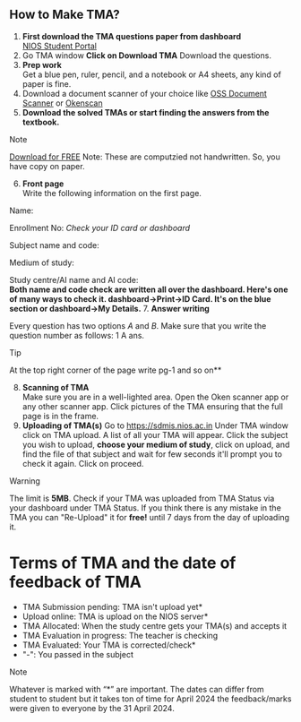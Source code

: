 How to Make TMA?
----------

1. **First download the TMA questions paper from dashboard**  
     [NIOS Student Portal](https://sdmis.nios.ac.in)
2. Go TMA window **Click on Download TMA** Download the  questions.
3. **Prep work**  
   Get a blue pen, ruler, pencil, and a notebook or A4 sheets, any kind of paper is fine.
4. Download a document scanner of your choice like [OSS Document Scanner](https://apt.izzysoft.de/fdroid/index/apk/com.akylas.documentscanner) or
[Okenscan](https://play.google.com/store/apps/details?id=com.cambyte.okenscan)
5. **Download the solved TMAs or start finding the answers from the textbook.**
> [!NOTE]
> [Download for FREE](https://drive.google.com/drive/folders/1eFHUKAtpzh-rBjDm4k4zfn3_AZmu0Byh)
Note: These are computzied not handwritten. So, you have copy on paper.
6. **Front page**  
   Write the following information on the first page.

Name:
 
Enrollment No: *Check your ID card or dashboard*

Subject name and code:
 
 Medium of study:

 Study centre/AI name and AI code:  
     **Both name and code check are written all over the dashboard. Here's one of many ways to check it.
dashboard->Print->ID Card.
It's on the blue section or dashboard->My Details.**
7. **Answer writing**  

   Every question has two options *A* and *B*. Make sure that you write the question number as follows:
1 A ans.  
> [!TIP] 
> At the top right corner of the page write pg-1 and so on**
8. **Scanning of TMA**  
   Make sure you are in a well-lighted area. Open the Oken scanner app or any other scanner app. Click pictures of the TMA ensuring that the full page is in the frame.
9. **Uploading of TMA(s)** Go to https://sdmis.nios.ac.in Under TMA window click on TMA upload. A list of all your TMA will appear. Click the subject you wish to upload, **choose your medium of study**, click on upload, and find the file of that subject and wait for few seconds it'll prompt you to check it again. Click on proceed.

> [!WARNING]
> The limit is  **5MB**. Check if your TMA was uploaded from TMA Status via your dashboard under TMA Status. If you think there is any mistake in the TMA you can "Re-Upload" it for **free!** until 7 days from the day of uploading it.
   
# Terms of TMA and the date of feedback of TMA
- TMA Submission pending: TMA isn't upload yet*
- Upload online: TMA is upload on the NIOS server*
 - TMA Allocated: When the study centre gets your TMA(s) and accepts it
- TMA Evaluation in progress: The teacher is checking
- TMA Evaluated: Your TMA is corrected/check*
-  "-": You passed in the subject

> [!NOTE] 
> Whatever is marked with “*” are important. The dates can differ from student to student but it takes ton of time for April 2024 the feedback/marks were given to everyone by the 31 April 2024.


